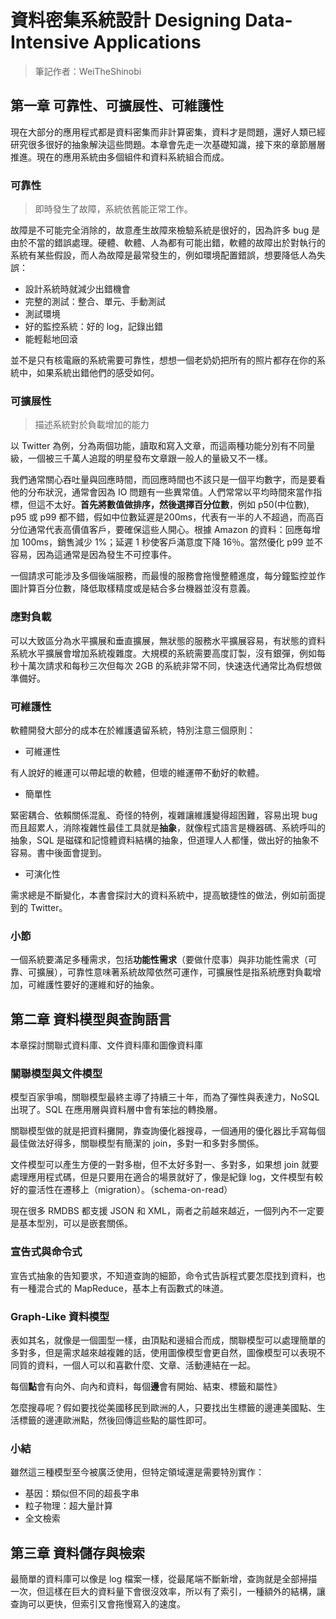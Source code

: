 # 資料密集系統設計 Designing Data-Intensive Applications

> 筆記作者：WeiTheShinobi

## 第一章 可靠性、可擴展性、可維護性

現在大部分的應用程式都是資料密集而非計算密集，資料才是問題，還好人類已經研究很多很好的抽象解決這些問題。本章會先走一次基礎知識，接下來的章節層層推進。現在的應用系統由多個組件和資料系統組合而成。

### 可靠性

> 即時發生了故障，系統依舊能正常工作。

故障是不可能完全消除的，故意產生故障來檢驗系統是很好的，因為許多 bug 是由於不當的錯誤處理。硬體、軟體、人為都有可能出錯，軟體的故障出於對執行的系統有某些假設，而人為故障是最常發生的，例如環境配置錯誤，想要降低人為失誤：

- 設計系統時就減少出錯機會
- 完整的測試：整合、單元、手動測試
- 測試環境
- 好的監控系統：好的 log，記錄出錯
- 能輕鬆地回滾

並不是只有核電廠的系統需要可靠性，想想一個老奶奶把所有的照片都存在你的系統中，如果系統出錯他們的感受如何。

### 可擴展性

> 描述系統對於負載增加的能力

以 Twitter 為例，分為兩個功能，讀取和寫入文章，而這兩種功能分別有不同量級，一個被三千萬人追蹤的明星發布文章跟一般人的量級又不一樣。

我們通常關心吞吐量與回應時間，而回應時間也不該只是一個平均數字，而是要看他的分布狀況，通常會因為 IO 問題有一些異常值。人們常常以平均時間來當作指標，但這不太好。**首先將數值做排序，然後選擇百分位數**，例如 p50(中位數), p95 或 p99 都不錯，假如中位數延遲是200ms，代表有一半的人不超過，而高百分位通常代表高價值客戶，要確保這些人開心。根據 Amazon 的資料：回應每增加 100ms，銷售減少 1%；延遲 1 秒使客戶滿意度下降 16％。當然優化 p99 並不容易，因為這通常是因為發生不可控事件。

一個請求可能涉及多個後端服務，而最慢的服務會拖慢整體進度，每分鐘監控並作圖計算百分位數，降低取樣精度或是結合多台機器並沒有意義。

### 應對負載

可以大致區分為水平擴展和垂直擴展，無狀態的服務水平擴展容易，有狀態的資料系統水平擴展會增加系統複雜度。大規模的系統需要高度訂製，沒有銀彈，例如每秒十萬次請求和每秒三次但每次 2GB 的系統非常不同，快速迭代通常比為假想做準備好。

### 可維護性

軟體開發大部分的成本在於維護遺留系統，特別注意三個原則：

- 可維運性

有人說好的維運可以帶起壞的軟體，但壞的維運帶不動好的軟體。

- 簡單性

緊密耦合、依賴關係混亂、奇怪的特例，複雜讓維護變得超困難，容易出現 bug 而且超累人，消除複雜性最佳工具就是**抽象**，就像程式語言是機器碼、系統呼叫的抽象，SQL 是磁碟和記憶體資料結構的抽象，但道理人人都懂，做出好的抽象不容易。書中後面會提到。

- 可演化性

需求總是不斷變化，本書會探討大的資料系統中，提高敏捷性的做法，例如前面提到的 Twitter。

### 小節

一個系統要滿足多種需求，包括**功能性需求**（要做什麼事）與非功能性需求（可靠、可擴展），可靠性意味著系統故障依然可運作，可擴展性是指系統應對負載增加，可維護性要好的運維和好的抽象。

## 第二章 資料模型與查詢語言

本章探討關聯式資料庫、文件資料庫和圖像資料庫

### 關聯模型與文件模型

模型百家爭鳴，關聯模型最終主導了持續三十年，而為了彈性與表達力，NoSQL出現了。SQL 在應用層與資料層中會有笨拙的轉換層。

關聯模型做的就是把資料攤開，靠查詢優化器搜尋，一個通用的優化器比手寫每個最佳做法好得多，關聯模型有簡潔的 join，多對一和多對多關係。

文件模型可以產生方便的一對多樹，但不太好多對一、多對多，如果想 join 就要處理應用程式碼，但是只要用在適合的場景就好了，像是紀錄 log，文件模型有較好的靈活性在遷移上（migration）。（schema-on-read）

現在很多 RMDBS 都支援 JSON 和 XML，兩者之前越來越近，一個列內不一定要是基本型別，可以是嵌套關係。

### 宣告式與命令式

宣告式抽象的告知要求，不知道查詢的細節，命令式告訴程式要怎麼找到資料，也有一種混合式的 MapReduce，基本上有函數式的味道。

### Graph-Like 資料模型

表如其名，就像是一個圖型一樣，由頂點和邊組合而成，關聯模型可以處理簡單的多對多，但是需求越來越複雜的話，使用圖像模型會更自然，圖像模型可以表現不同質的資料，一個人可以和喜歡什麼、文章、活動連結在一起。

每個**點**會有向外、向內和資料，每個**邊**會有開始、結束、標籤和屬性》

怎麼搜尋呢？假如要找從美國移民到歐洲的人，只要找出生標籤的邊連美國點、生活標籤的邊連歐洲點，然後回傳這些點的屬性即可。

### 小結

雖然這三種模型至今被廣泛使用，但特定領域還是需要特別實作：

- 基因：類似但不同的超長字串
- 粒子物理：超大量計算
- 全文檢索

## 第三章 資料儲存與檢索

最簡單的資料庫可以像是 log 檔案一樣，從最尾端不斷新增，查詢就是全部掃描一次，但這樣在巨大的資料量下會很沒效率，所以有了索引，一種額外的結構，讓查詢可以更快，但索引又會拖慢寫入的速度。
